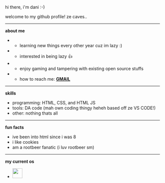hi there, i'm dani :-)

welcome to my github profile! ze caves..

---

**about me**
- * learning new things every other year cuz im lazy :)
- * interested in being lazy 👍
- * enjoy gaming and tampering with existing open source stuffs
- * how to reach me: **[GMAIL](mailto:kealelol1@gmail.com)**

---

**skills**
- programming: HTML, CSS, and HTML JS
- tools: DA code (mah own coding thingy heheh based off ze VS CODE!)
- other: nothing thats all

---

**fun facts**
- ive been into html since i was 8
- i like cookies
- am a rootbeer fanatic (i luv rootbeer sm)

---

**my current os**
- [<img src="https://kde.org/content/products/neon.png" width="32"/>](https://neon.kde.org)
